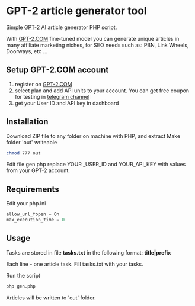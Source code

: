 # GPT-2 article generator tool
Simple [GPT-2](https://gpt-2.com) AI article generator PHP script.

With [GPT-2.COM](https://gpt-2.com) fine-tuned model you can generate unique articles in many affiliate marketing niches, for SEO needs such as: PBN, Link Wheels, Doorways, etc ... 

## Setup GPT-2.COM account
1. register on [GPT-2.COM](https://gpt-2.com)
2. select plan and add API units to your account. You can get free coupon for testing in [telegram channel](https://t.me/gpt_2)
3. get your User ID and API key in dashboard


## Installation
Download ZIP file to any folder on machine with PHP, and extract
Make folder 'out' writeable
```bash
chmod 777 out
 ```
Edit file gen.php
replace YOUR _USER_ID and YOUR_API_KEY with values from your GPT-2 account.

## Requirements
Edit your php.ini
```php 
allow_url_fopen = On
max_execution_time = 0
```
## Usage 

Tasks are stored in file **tasks.txt** in the following format:  **title|prefix**

Each line - one article task. Fill tasks.txt with your tasks.

Run the script
```bash
php gen.php
 ```
 
Articles will be written to 'out' folder.
